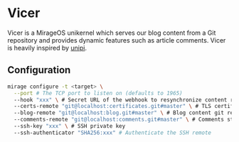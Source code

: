# Vicer

Vicer is a MirageOS unikernel which serves our blog content from a Git repository and provides dynamic features such as article comments. Vicer is heavily inspired by [unipi](https://github.com/roburio/unipi/).

## Configuration

```bash
mirage configure -t <target> \
  --port # The TCP port to listen on (defaults to 1965)
  --hook "xxx" \ # Secret URL of the webhook to resynchronize content repository state with remote
  --certs-remote "git@localhost:certificates.git#master" \ # TLS certificates git remote
  --blog-remote "git@localhost:blog.git#master" \ # Blog content git remote
  --comments-remote "git@localhost:comments.git#master" \ # Comments store git remote
  --ssh-key "xxx" \ # SSH private key
  --ssh-authenticator "SHA256:xxx" # Authenticate the SSH remote
```
